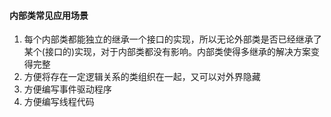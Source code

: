 #### 内部类常见应用场景
1. 每个内部类都能独立的继承一个接口的实现，所以无论外部类是否已经继承了某个(接口的)实现，对于内部类都没有影响。内部类使得多继承的解决方案变得完整
2. 方便将存在一定逻辑关系的类组织在一起，又可以对外界隐藏
3. 方便编写事件驱动程序
4. 方便编写线程代码 